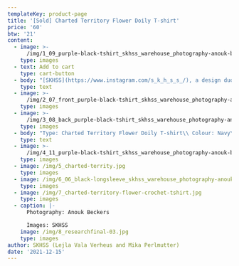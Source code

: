 ```yaml
---
templateKey: product-page
title: '[Sold] Charted Territory Flower Doily T-shirt'
price: '60'
btw: '21'
content:
  - image: >-
      /img/1_09_purple-black-tshirt_skhss_warehouse_photography-anouk-beckers.jpg
    type: images
  - text: Add to cart
    type: cart-button
  - body: "[SKHSS](https://www.instagram.com/s_k_h_s_s_/), a design duo consisting of Lejla Vala Verheus and Mika Perlmutter, centres around a deep exploration of traditional and contemporary female-driven textile crafts and a feminization of utility wear and objects. Expanding upon the relationship between function and decoration, SKHSS juxtaposes intricate historic techniques such as crochet with modern printing methods. The aim of the project is to reintegrate discarded materials back into daily life. Through prolonging the usage of textile crafts in the medium of fashion, the boundaries between techniques and aesthetics of past-present-future are ultimately blended and blurred. \r\n\n\r\n\nThe work of SKHSS takes the shape of a collection of hand-crafted garments made from thrifted t-shirts and sweatshirts adapted with additional materials and techniques like yarn, reflective heat foil, dyes and bleach. The prints engage with the multiple layers of information retrieved from crochet charts, which both instruct how to crochet and at the same time describe the crochet visually. These charts are intricately coded diagrams that use a universal language of symbols. Through reading (crochet) code, recreating and creating new code, SKHSS traces and builds upon this historic information. To imbue the garment with its history and immortalize all the hands at play, footnotes are placed on the inside of the garments, tracing the origin of the elements on the garment."
    type: text
  - image: >-
      /img/2_07_front_purple-black-tshirt_skhss_warehouse_photography-anouk-beckers.jpg
    type: images
  - image: >-
      /img/3_08_back_purple-black-tshirt_skhss_warehouse_photography-anouk-beckers.jpg
    type: images
  - body: "Type: Charted Territory Flower Doily T-shirt\\ Colour: Navy\\ Size: XL\\ Material: est. 100% cotton\n\nCare instructions:\r Wash 30°C inside out.\r Don’t iron. \rDon’t bleach."
    type: text
  - image: >-
      /img/4_11_purple-black-tshirt_skhss_warehouse_photography-anouk-beckers.jpg
    type: images
  - image: /img/5_charted-territy.jpg
    type: images
  - image: /img/6_06_black-longsleeve_skhss_warehouse_photography-anouk-beckers.jpg
    type: images
  - image: /img/7_charted-territory-flower-crochet-tshirt.jpg
    type: images
  - caption: |-
      Photography: Anouk Beckers

      Images: SKHSS
    image: /img/8_researchfinal-03.jpg
    type: images
author: SKHSS (Lejla Vala Verheus and Mika Perlmutter)
date: '2021-12-15'
---
```


